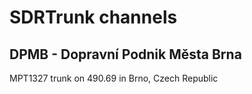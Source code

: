 # SDRTrunk channels
## DPMB - Dopravní Podnik Města Brna
MPT1327 trunk on 490.69 in Brno, Czech Republic
